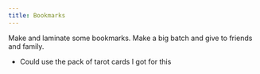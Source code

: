 ```yaml
---
title: Bookmarks
---
```


Make and laminate some bookmarks. Make a big batch and give to friends and family.

- Could use the pack of tarot cards I got for this
